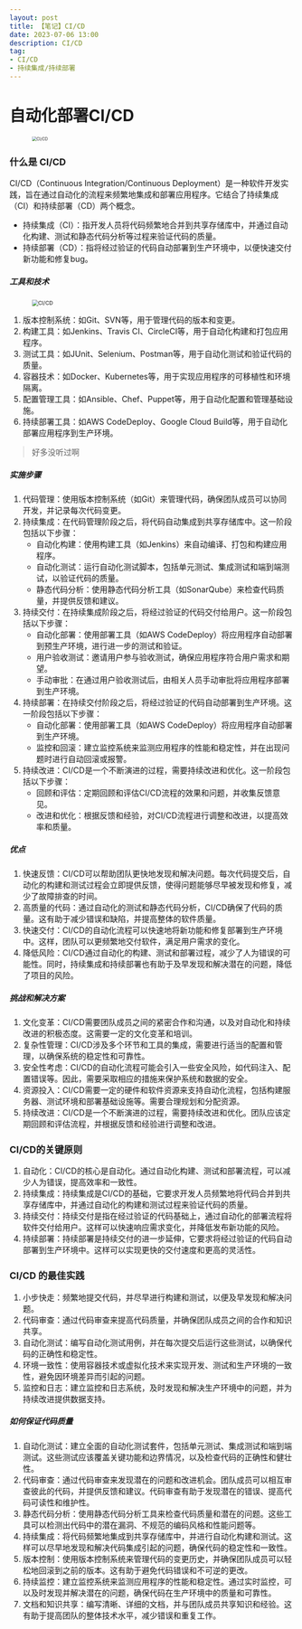 ```yaml
---
layout: post
title: 【笔记】CI/CD
date: 2023-07-06 13:00
description: CI/CD
tag:
- CI/CD
- 持续集成/持续部署
---
```


# 自动化部署CI/CD

<figure>
    <img src="https://s1.ax1x.com/2023/08/08/pPVTtqs.png" alt="CI/CD" style="zoom: 50%;">
</figure>

### 什么是 CI/CD

CI/CD（Continuous Integration/Continuous Deployment）是一种软件开发实践，旨在通过自动化的流程来频繁地集成和部署应用程序。它结合了持续集成（CI）和持续部署（CD）两个概念。

* 持续集成（CI）：指开发人员将代码频繁地合并到共享存储库中，并通过自动化构建、测试和静态代码分析等过程来验证代码的质量。
* 持续部署（CD）：指将经过验证的代码自动部署到生产环境中，以便快速交付新功能和修复bug。

##### 工具和技术

<figure>
    <img src="https://s1.ax1x.com/2023/08/08/pPVTUZn.png" alt="CI/CD" style="zoom: 67%;">
</figure>

1. 版本控制系统：如Git、SVN等，用于管理代码的版本和变更。 
2. 构建工具：如Jenkins、Travis CI、CircleCI等，用于自动化构建和打包应用程序。 
3. 测试工具：如JUnit、Selenium、Postman等，用于自动化测试和验证代码的质量。 
4. 容器技术：如Docker、Kubernetes等，用于实现应用程序的可移植性和环境隔离。 
5. 配置管理工具：如Ansible、Chef、Puppet等，用于自动化配置和管理基础设施。 
6. 持续部署工具：如AWS CodeDeploy、Google Cloud Build等，用于自动化部署应用程序到生产环境。
> 好多没听过啊

##### 实施步骤

1. 代码管理：使用版本控制系统（如Git）来管理代码，确保团队成员可以协同开发，并记录每次代码变更。 
2. 持续集成：在代码管理阶段之后，将代码自动集成到共享存储库中。这一阶段包括以下步骤： 
   * 自动化构建：使用构建工具（如Jenkins）来自动编译、打包和构建应用程序。 
   * 自动化测试：运行自动化测试脚本，包括单元测试、集成测试和端到端测试，以验证代码的质量。 
   * 静态代码分析：使用静态代码分析工具（如SonarQube）来检查代码质量，并提供反馈和建议。 
3. 持续交付：在持续集成阶段之后，将经过验证的代码交付给用户。这一阶段包括以下步骤： 
   * 自动化部署：使用部署工具（如AWS CodeDeploy）将应用程序自动部署到预生产环境，进行进一步的测试和验证。 
   * 用户验收测试：邀请用户参与验收测试，确保应用程序符合用户需求和期望。 
   * 手动审批：在通过用户验收测试后，由相关人员手动审批将应用程序部署到生产环境。
4. 持续部署：在持续交付阶段之后，将经过验证的代码自动部署到生产环境。这一阶段包括以下步骤： 
   * 自动化部署：使用部署工具（如AWS CodeDeploy）将应用程序自动部署到生产环境。 
   * 监控和回滚：建立监控系统来监测应用程序的性能和稳定性，并在出现问题时进行自动回滚或报警。
5. 持续改进：CI/CD是一个不断演进的过程，需要持续改进和优化。这一阶段包括以下步骤： 
   * 回顾和评估：定期回顾和评估CI/CD流程的效果和问题，并收集反馈意见。 
   * 改进和优化：根据反馈和经验，对CI/CD流程进行调整和改进，以提高效率和质量。

##### 优点

1. 快速反馈：CI/CD可以帮助团队更快地发现和解决问题。每次代码提交后，自动化的构建和测试过程会立即提供反馈，使得问题能够尽早被发现和修复，减少了故障排查的时间。 
2. 高质量的代码：通过自动化的测试和静态代码分析，CI/CD确保了代码的质量。这有助于减少错误和缺陷，并提高整体的软件质量。 
3. 快速交付：CI/CD的自动化流程可以快速地将新功能和修复部署到生产环境中。这样，团队可以更频繁地交付软件，满足用户需求的变化。 
4. 降低风险：CI/CD通过自动化的构建、测试和部署过程，减少了人为错误的可能性。同时，持续集成和持续部署也有助于及早发现和解决潜在的问题，降低了项目的风险。

##### 挑战和解决方案

1. 文化变革：CI/CD需要团队成员之间的紧密合作和沟通，以及对自动化和持续改进的积极态度。这需要一定的文化变革和培训。 
2. 复杂性管理：CI/CD涉及多个环节和工具的集成，需要进行适当的配置和管理，以确保系统的稳定性和可靠性。 
3. 安全性考虑：CI/CD的自动化流程可能会引入一些安全风险，如代码注入、配置错误等。因此，需要采取相应的措施来保护系统和数据的安全。 
4. 资源投入：CI/CD需要一定的硬件和软件资源来支持自动化流程，包括构建服务器、测试环境和部署基础设施等。需要合理规划和分配资源。 
5. 持续改进：CI/CD是一个不断演进的过程，需要持续改进和优化。团队应该定期回顾和评估流程，并根据反馈和经验进行调整和改进。

### CI/CD的关键原则

1. 自动化：CI/CD的核心是自动化。通过自动化构建、测试和部署流程，可以减少人为错误，提高效率和一致性。 
2. 持续集成：持续集成是CI/CD的基础，它要求开发人员频繁地将代码合并到共享存储库中，并通过自动化的构建和测试过程来验证代码的质量。 
3. 持续交付：持续交付是指在经过验证的代码基础上，通过自动化的部署流程将软件交付给用户。这样可以快速响应需求变化，并降低发布新功能的风险。 
4. 持续部署：持续部署是持续交付的进一步延伸，它要求将经过验证的代码自动部署到生产环境中。这样可以实现更快的交付速度和更高的灵活性。

### CI/CD 的最佳实践

1. 小步快走：频繁地提交代码，并尽早进行构建和测试，以便及早发现和解决问题。 
2. 代码审查：通过代码审查来提高代码质量，并确保团队成员之间的合作和知识共享。 
3. 自动化测试：编写自动化测试用例，并在每次提交后运行这些测试，以确保代码的正确性和稳定性。 
4. 环境一致性：使用容器技术或虚拟化技术来实现开发、测试和生产环境的一致性，避免因环境差异而引起的问题。 
5. 监控和日志：建立监控和日志系统，及时发现和解决生产环境中的问题，并为持续改进提供数据支持。

##### 如何保证代码质量

1. 自动化测试：建立全面的自动化测试套件，包括单元测试、集成测试和端到端测试。这些测试应该覆盖关键功能和边界情况，以及检查代码的正确性和健壮性。 
2. 代码审查：通过代码审查来发现潜在的问题和改进机会。团队成员可以相互审查彼此的代码，并提供反馈和建议。代码审查有助于发现潜在的错误、提高代码可读性和维护性。 
3. 静态代码分析：使用静态代码分析工具来检查代码质量和潜在的问题。这些工具可以检测出代码中的潜在漏洞、不规范的编码风格和性能问题等。 
4. 持续集成：将代码频繁地集成到共享存储库中，并进行自动化构建和测试。这样可以尽早地发现和解决代码集成引起的问题，确保代码的稳定性和一致性。 
5. 版本控制：使用版本控制系统来管理代码的变更历史，并确保团队成员可以轻松地回滚到之前的版本。这有助于避免代码错误和不可逆的更改。 
6. 持续监控：建立监控系统来监测应用程序的性能和稳定性。通过实时监控，可以及时发现并解决潜在的问题，确保代码在生产环境中的质量和可靠性。 
7. 文档和知识共享：编写清晰、详细的文档，并与团队成员共享知识和经验。这有助于提高团队的整体技术水平，减少错误和重复工作。
